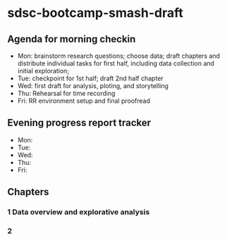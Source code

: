 # sdsc-bootcamp-smash-draft

## Agenda for morning checkin

- Mon: brainstorm research questions; choose data; draft chapters and distribute individual tasks for first half, including data collection and initial exploration;
- Tue: checkpoint for 1st half; draft 2nd half chapter
- Wed: first draft for analysis, ploting, and storytelling
- Thu: Rehearsal for time recording
- Fri: RR environment setup and final proofread

## Evening progress report tracker
- Mon:
- Tue:
- Wed:
- Thu:
- Fri:


## Chapters

### 1 Data overview and explorative analysis

### 2 
